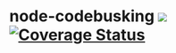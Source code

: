 # node-codebusking ![](https://travis-ci.org/codebusking/node-codebusking.svg?branch=master) [![Coverage Status](https://coveralls.io/repos/github/codebusking/node-codebusking/badge.svg?branch=master)](https://coveralls.io/github/codebusking/node-codebusking?branch=master) 
